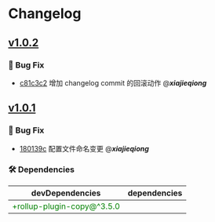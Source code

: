 # Changelog

## [v1.0.2](https://github.com/xjq7/changelog/-/compare/v1.0.1...v1.0.2)

### 🐛 Bug Fix

- [c81c3c2](https://github.com/xjq7/changelog/-/commit/c81c3c2ba1ba2d64cf532889f117dbfe68a015e4) 增加 changelog commit 的回滚动作 @***xiajieqiong***

## [v1.0.1](https://github.com/xjq7/changelog/-/compare/v1.0.0...v1.0.1)

### 🐛 Bug Fix

- [180139c](https://github.com/xjq7/changelog/-/commit/180139c58d34a35e34aac837d71a17276092c3ce) 配置文件命名变更 @***xiajieqiong***

### 🛠️ Dependencies

| devDependencies                           | dependencies                                                                                                    |
| ----------------------------------------- | ----------------------------------------- |
|<span style="color: green;">+rollup-plugin-copy@^3.5.0</span>|

